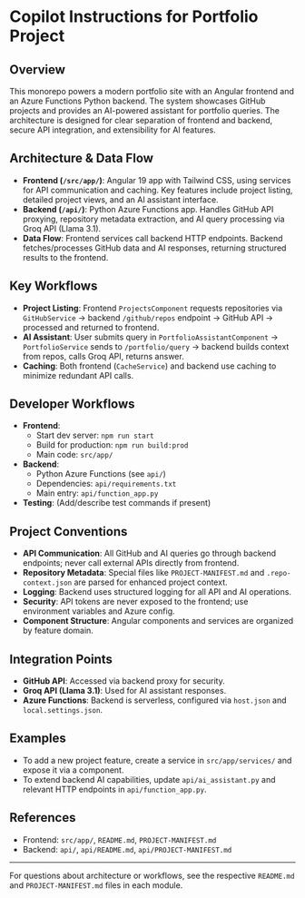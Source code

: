 # Copilot Instructions for Portfolio Project

## Overview
This monorepo powers a modern portfolio site with an Angular frontend and an Azure Functions Python backend. The system showcases GitHub projects and provides an AI-powered assistant for portfolio queries. The architecture is designed for clear separation of frontend and backend, secure API integration, and extensibility for AI features.

## Architecture & Data Flow
- **Frontend (`/src/app/`)**: Angular 19 app with Tailwind CSS, using services for API communication and caching. Key features include project listing, detailed project views, and an AI assistant interface.
- **Backend (`/api/`)**: Python Azure Functions app. Handles GitHub API proxying, repository metadata extraction, and AI query processing via Groq API (Llama 3.1).
- **Data Flow**: Frontend services call backend HTTP endpoints. Backend fetches/processes GitHub data and AI responses, returning structured results to the frontend.

## Key Workflows
- **Project Listing**: Frontend `ProjectsComponent` requests repositories via `GitHubService` → backend `/github/repos` endpoint → GitHub API → processed and returned to frontend.
- **AI Assistant**: User submits query in `PortfolioAssistantComponent` → `PortfolioService` sends to `/portfolio/query` → backend builds context from repos, calls Groq API, returns answer.
- **Caching**: Both frontend (`CacheService`) and backend use caching to minimize redundant API calls.

## Developer Workflows
- **Frontend**:
  - Start dev server: `npm run start`
  - Build for production: `npm run build:prod`
  - Main code: `src/app/`
- **Backend**:
  - Python Azure Functions (see `api/`)
  - Dependencies: `api/requirements.txt`
  - Main entry: `api/function_app.py`
- **Testing**: (Add/describe test commands if present)

## Project Conventions
- **API Communication**: All GitHub and AI queries go through backend endpoints; never call external APIs directly from frontend.
- **Repository Metadata**: Special files like `PROJECT-MANIFEST.md` and `.repo-context.json` are parsed for enhanced project context.
- **Logging**: Backend uses structured logging for all API and AI operations.
- **Security**: API tokens are never exposed to the frontend; use environment variables and Azure config.
- **Component Structure**: Angular components and services are organized by feature domain.

## Integration Points
- **GitHub API**: Accessed via backend proxy for security.
- **Groq API (Llama 3.1)**: Used for AI assistant responses.
- **Azure Functions**: Backend is serverless, configured via `host.json` and `local.settings.json`.

## Examples
- To add a new project feature, create a service in `src/app/services/` and expose it via a component.
- To extend backend AI capabilities, update `api/ai_assistant.py` and relevant HTTP endpoints in `api/function_app.py`.

## References
- Frontend: `src/app/`, `README.md`, `PROJECT-MANIFEST.md`
- Backend: `api/`, `api/README.md`, `api/PROJECT-MANIFEST.md`

---
For questions about architecture or workflows, see the respective `README.md` and `PROJECT-MANIFEST.md` files in each module.
